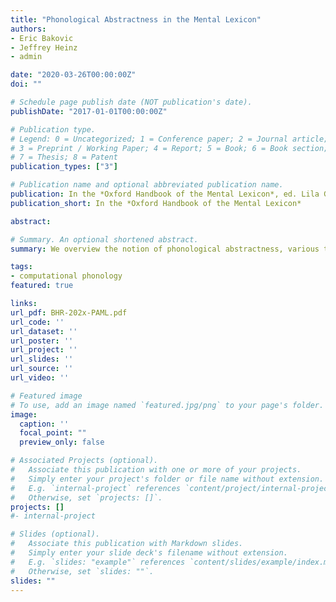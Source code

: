 ```yaml
---
title: "Phonological Abstractness in the Mental Lexicon"
authors:
- Eric Bakovic
- Jeffrey Heinz
- admin

date: "2020-03-26T00:00:00Z"
doi: ""

# Schedule page publish date (NOT publication's date).
publishDate: "2017-01-01T00:00:00Z"

# Publication type.
# Legend: 0 = Uncategorized; 1 = Conference paper; 2 = Journal article;
# 3 = Preprint / Working Paper; 4 = Report; 5 = Book; 6 = Book section;
# 7 = Thesis; 8 = Patent
publication_types: ["3"]

# Publication name and optional abbreviated publication name.
publication: In the *Oxford Handbook of the Mental Lexicon*, ed. Lila Gleitman, Anna Papafragou, and John Trueswell. Oxford University Press
publication_short: In the *Oxford Handbook of the Mental Lexicon*

abstract:

# Summary. An optional shortened abstract.
summary: We overview the notion of phonological abstractness, various types of evidence for it,  and consequences for linguistics and psychology.

tags:
- computational phonology
featured: true

links:
url_pdf: BHR-202x-PAML.pdf
url_code: ''
url_dataset: ''
url_poster: ''
url_project: ''
url_slides: ''
url_source: ''
url_video: ''

# Featured image
# To use, add an image named `featured.jpg/png` to your page's folder.
image:
  caption: ''
  focal_point: ""
  preview_only: false

# Associated Projects (optional).
#   Associate this publication with one or more of your projects.
#   Simply enter your project's folder or file name without extension.
#   E.g. `internal-project` references `content/project/internal-project/index.md`.
#   Otherwise, set `projects: []`.
projects: []
#- internal-project

# Slides (optional).
#   Associate this publication with Markdown slides.
#   Simply enter your slide deck's filename without extension.
#   E.g. `slides: "example"` references `content/slides/example/index.md`.
#   Otherwise, set `slides: ""`.
slides: ""
---
```


